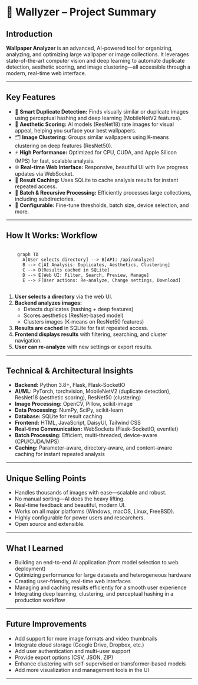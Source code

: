 # 🎨 Wallyzer – Project Summary

## Introduction

**Wallpaper Analyzer** is an advanced, AI-powered tool for organizing, analyzing, and optimizing large wallpaper or image collections. It leverages state-of-the-art computer vision and deep learning to automate duplicate detection, aesthetic scoring, and image clustering—all accessible through a modern, real-time web interface.

---

## Key Features

- 🧠 **Smart Duplicate Detection:** Finds visually similar or duplicate images using perceptual hashing and deep learning (MobileNetV2 features).
- 🌟 **Aesthetic Scoring:** AI models (ResNet18) rate images for visual appeal, helping you surface your best wallpapers.
- 🗂️ **Image Clustering:** Groups similar wallpapers using K-means clustering on deep features (ResNet50).
- ⚡ **High Performance:** Optimized for CPU, CUDA, and Apple Silicon (MPS) for fast, scalable analysis.
- 🌐 **Real-time Web Interface:** Responsive, beautiful UI with live progress updates via WebSocket.
- 💾 **Result Caching:** Uses SQLite to cache analysis results for instant repeated access.
- 🔄 **Batch & Recursive Processing:** Efficiently processes large collections, including subdirectories.
- 🔧 **Configurable:** Fine-tune thresholds, batch size, device selection, and more.

---

## How It Works: Workflow

<div style="display: flex; justify-content: center;">

```mermaid
graph TD
  A[User selects directory] --> B[API: /api/analyze]
  B --> C[AI Analysis: Duplicates, Aesthetics, Clustering]
  C --> D[Results cached in SQLite]
  D --> E[Web UI: Filter, Search, Preview, Manage]
  E --> F[User actions: Re-analyze, Change settings, Download]
```

</div>

1. **User selects a directory** via the web UI.
2. **Backend analyzes images:**
   - Detects duplicates (hashing + deep features)
   - Scores aesthetics (ResNet-based model)
   - Clusters images (K-means on ResNet50 features)
3. **Results are cached** in SQLite for fast repeated access.
4. **Frontend displays results** with filtering, searching, and cluster navigation.
5. **User can re-analyze** with new settings or export results.

---

## Technical & Architectural Insights

- **Backend:** Python 3.8+, Flask, Flask-SocketIO
- **AI/ML:** PyTorch, torchvision, MobileNetV2 (duplicate detection), ResNet18 (aesthetic scoring), ResNet50 (clustering)
- **Image Processing:** OpenCV, Pillow, scikit-image
- **Data Processing:** NumPy, SciPy, scikit-learn
- **Database:** SQLite for result caching
- **Frontend:** HTML, JavaScript, DaisyUI, Tailwind CSS
- **Real-time Communication:** WebSockets (Flask-SocketIO, eventlet)
- **Batch Processing:** Efficient, multi-threaded, device-aware (CPU/CUDA/MPS)
- **Caching:** Parameter-aware, directory-aware, and content-aware caching for instant repeated analysis

---

## Unique Selling Points

- Handles thousands of images with ease—scalable and robust.
- No manual sorting—AI does the heavy lifting.
- Real-time feedback and beautiful, modern UI.
- Works on all major platforms (Windows, macOS, Linux, FreeBSD).
- Highly configurable for power users and researchers.
- Open source and extensible.

---

## What I Learned

- Building an end-to-end AI application (from model selection to web deployment)
- Optimizing performance for large datasets and heterogeneous hardware
- Creating user-friendly, real-time web interfaces
- Managing and caching results efficiently for a smooth user experience
- Integrating deep learning, clustering, and perceptual hashing in a production workflow

---

## Future Improvements

- Add support for more image formats and video thumbnails
- Integrate cloud storage (Google Drive, Dropbox, etc.)
- Add user authentication and multi-user support
- Provide export options (CSV, JSON, ZIP)
- Enhance clustering with self-supervised or transformer-based models
- Add more visualization and management tools in the UI

---
